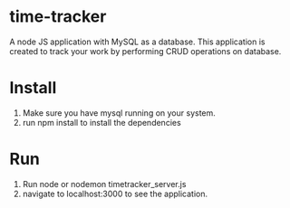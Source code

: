 # time-tracker
A node JS application with MySQL as a database. This application is created to track your work by performing CRUD operations on database.

# Install
1. Make sure you have mysql running on your system.
2. run npm install to install the dependencies

# Run
1. Run node or nodemon timetracker_server.js
2. navigate to localhost:3000 to see the application.
